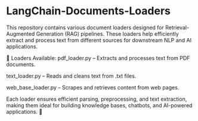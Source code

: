  # LangChain-Documents-Loaders
 
This repository contains various document loaders designed for Retrieval-Augmented Generation (RAG) pipelines. 
These loaders help efficiently extract and process text from different sources for downstream NLP and AI applications.

📂 Loaders Available:
pdf_loader.py – Extracts and processes text from PDF documents.

text_loader.py – Reads and cleans text from .txt files.

web_base_loader.py – Scrapes and retrieves content from web pages.

Each loader ensures efficient parsing, preprocessing, and text extraction, making them ideal for building knowledge bases, chatbots, and AI-powered applications. 🚀
